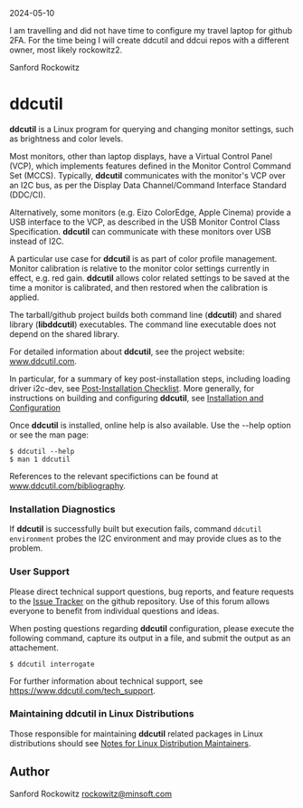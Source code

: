 2024-05-10

I am travelling and did not have time to configure my travel laptop for github 2FA.
For the time being I will create ddcutil and ddcui repos with a different owner, 
most likely rockowitz2.

Sanford Rockowitz



ddcutil
=======

**ddcutil** is a Linux program for querying and changing monitor settings, such as 
brightness and color levels.

Most monitors, other than laptop displays, have a Virtual Control Panel (VCP), 
which implements features defined in the Monitor Control Command Set (MCCS).
Typically, **ddcutil** communicates with the monitor's VCP over an I2C bus, as per 
the Display Data Channel/Command Interface Standard (DDC/CI).

Alternatively, some monitors (e.g. Eizo ColorEdge, Apple Cinema) provide a USB
interface to the VCP, as described in the USB Monitor Control Class Specification.
**ddcutil** can communicate with these monitors over USB instead of I2C. 

A particular use case for **ddcutil** is as part of color profile management. 
Monitor calibration is relative to the monitor color settings currently in effect, 
e.g. red gain.  **ddcutil** allows color related settings to be saved at the time 
a monitor is calibrated, and then restored when the calibration is applied.

The tarball/github project builds both command line (**ddcutil**) and shared
library (**libddcutil**) executables. The command line executable does not depend on
the shared library.

For detailed information about **ddcutil**, see the project website: www.ddcutil.com. 

In particular, for a summary of key post-installation steps, including loading driver
i2c-dev, see [Post-Installation Checklist](https://www.ddcutil.com/config_steps).
More generally, for instructions on building and configuring **ddcutil**, see
[Installation and Configuration](https://www.ddcutil.com/install_config_main/)

Once **ddcutil** is installed, online help is also available.
Use the --help option or see the man page:
~~~:
$ ddcutil --help
$ man 1 ddcutil
~~~

References to the relevant specifictions can be found at www.ddcutil.com/bibliography. 

### Installation Diagnostics

If **ddcutil** is successfully built but execution fails, command `ddcutil environment` 
probes the I2C environment and may provide clues as to the problem.

### User Support

Please direct technical support questions, bug reports, and feature requests to the
[Issue Tracker](https://github.com/rockowitz/ddcutil/issues) on the github repository.
Use of this forum allows everyone to benefit from individual questions and ideas.

When posting questions regarding **ddcutil** configuration, please execute the following command,
capture its output in a file, and submit the output as an attachement.

~~~
$ ddcutil interrogate 
~~~

For further information about technical support, see https://www.ddcutil.com/tech_support.

### Maintaining **ddcutil** in Linux Distributions

Those responsible for maintaining **ddcutil** related packages in Linux distributions should see
[Notes for Linux Distribution Maintainers](https://www.ddcutil.com/mult_shared_libs).

## Author

Sanford Rockowitz  <rockowitz@minsoft.com>
